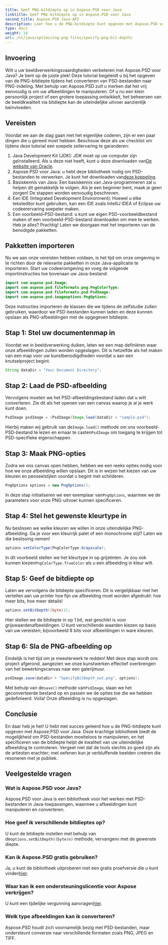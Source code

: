 ```yaml
---
title: Geef PNG-bitdiepte op in Aspose.PSD voor Java
linktitle: Geef PNG-bitdiepte op in Aspose.PSD voor Java
second_title: Aspose.PSD Java-API
description: Leer hoe u de PNG-bitdiepte kunt opgeven met Aspose.PSD voor Java in deze gedetailleerde stapsgewijze zelfstudie.
type: docs
weight: 14
url: /nl/java/optimizing-png-files/specify-png-bit-depth/
---
```

## Invoering
Wilt u uw beeldverwerkingsvaardigheden verbeteren met Aspose.PSD voor Java? Je bent op de juiste plek! Deze tutorial begeleidt u bij het opgeven van de PNG-bitdiepte tijdens het converteren van PSD-bestanden naar PNG-indeling. Met behulp van Aspose.PSD zult u merken dat het vrij eenvoudig is om uw afbeeldingen te manipuleren. Of u nu een klein persoonlijk project of een grotere toepassing ontwikkelt, het beheersen van de beeldkwaliteit via bitdiepte kan de uiteindelijke uitvoer aanzienlijk beïnvloeden.
## Vereisten
Voordat we aan de slag gaan met het eigenlijke coderen, zijn er een paar dingen die u gereed moet hebben. Beschouw deze als uw checklist om tijdens deze tutorial een soepele zeilervaring te garanderen:
1.  Java Development Kit (JDK): JDK moet op uw computer zijn geïnstalleerd. Als u deze niet heeft, kunt u deze downloaden van[De website van Oracle](https://www.oracle.com/java/technologies/javase-jdk11-downloads.html).
2.  Aspose.PSD voor Java: u hebt deze bibliotheek nodig om PSD-bestanden te verwerken. Je kunt het downloaden van[deze koppeling](https://releases.aspose.com/psd/java/).
3. Basiskennis van Java: Een basiskennis van Java-programmeren zal u helpen dit gemakkelijk te volgen. Als je een beginner bent, maak je geen zorgen! De stappen worden eenvoudig beschreven.
4. Een IDE (Integrated Development Environment): Hoewel u elke teksteditor kunt gebruiken, kan een IDE zoals IntelliJ IDEA of Eclipse uw codeerervaring soepeler maken.
5. Een voorbeeld-PSD-bestand: u kunt uw eigen PSD-voorbeeldbestand maken of een voorbeeld-PSD-bestand downloaden om mee te werken.
Heb je alles? Prachtig! Laten we doorgaan met het importeren van de benodigde pakketten.
## Pakketten importeren
Nu we aan onze vereisten hebben voldaan, is het tijd om onze omgeving in te richten door de relevante pakketten in onze Java-applicatie te importeren. Start uw codeeromgeving en voeg de volgende importinstructies toe bovenaan uw Java-bestand:
```java
import com.aspose.psd.Image;
import com.aspose.psd.fileformats.png.PngColorType;
import com.aspose.psd.fileformats.psd.PsdImage;
import com.aspose.psd.imageoptions.PngOptions;
```
Deze instructies importeren de klassen die we tijdens de zelfstudie zullen gebruiken, waardoor we PSD-bestanden kunnen laden en deze kunnen opslaan als PNG-afbeeldingen met de opgegeven bitdiepte.
## Stap 1: Stel uw documentenmap in
Voordat we in beeldverwerking duiken, laten we een map definiëren waar onze afbeeldingen zullen worden opgeslagen. Dit is hetzelfde als het maken van een map voor uw kunstbenodigdheden voordat u aan een knutselproject begint.
```java
String dataDir = "Your Document Directory";
```
## Stap 2: Laad de PSD-afbeelding
Vervolgens moeten we het PSD-afbeeldingsbestand laden dat u wilt converteren. Zie dit als het openen van een canvas waarop je al je werk kunt doen.
```java
PsdImage psdImage = (PsdImage)Image.load(dataDir + "sample.psd");
```
 Hierbij maken wij gebruik van de`Image.load()` methode om ons voorbeeld-PSD-bestand te lezen en ernaar te casten`PsdImage` om toegang te krijgen tot PSD-specifieke eigenschappen.
## Stap 3: Maak PNG-opties
Zodra we ons canvas open hebben, hebben we een reeks opties nodig voor hoe we onze afbeelding willen opslaan. Dit is in wezen het kiezen van uw kleuren en penseelstijlen voordat u begint met schilderen.
```java
PngOptions options = new PngOptions();
```
 In deze stap initialiseren we een exemplaar van`PngOptions`, waarmee we de parameters voor onze PNG-uitvoer kunnen specificeren.
## Stap 4: Stel het gewenste kleurtype in
Nu beslissen we welke kleuren we willen in onze uiteindelijke PNG-afbeelding. Ga je voor een kleurrijk palet of een monochrome stijl? Laten we die beslissing nemen!
```java
options.setColorType(PngColorType.Grayscale);
```
 In dit voorbeeld stellen we het kleurtype in op grijstinten. Je zou ook kunnen kiezen`PngColorType.TrueColor` als u een afbeelding in kleur wilt.
## Stap 5: Geef de bitdiepte op
Laten we vervolgens de bitdiepte specificeren. Dit is vergelijkbaar met het vertellen aan uw printer hoe fijn uw afbeelding moet worden afgedrukt: hoe meer bits, hoe meer details!
```java
options.setBitDepth((byte)1);
```
Hier stellen we de bitdiepte in op 1 bit, wat geschikt is voor grijswaardenafbeeldingen. U kunt verschillende waarden kiezen op basis van uw vereisten; bijvoorbeeld 8 bits voor afbeeldingen in ware kleuren.
## Stap 6: Sla de PNG-afbeelding op
Eindelijk is het tijd om je meesterwerk te redden! Met deze stap wordt ons project afgerond, aangezien we onze kunstwerken effectief overbrengen van het bewerkingscanvas naar een galerijmuur.
```java
psdImage.save(dataDir + "SpecifyBitDepth_out.png", options);
```
 Met behulp van de`save()` methode van`PsdImage`, slaan we het geconverteerde bestand op en passen we de opties toe die we hebben gedefinieerd. Voila! Onze afbeelding is nu opgeslagen.
## Conclusie
En daar heb je het! U hebt met succes geleerd hoe u de PNG-bitdiepte kunt opgeven met Aspose.PSD voor Java. Deze krachtige bibliotheek biedt de mogelijkheid om PSD-bestanden moeiteloos te manipuleren, en het specificeren van de bitdiepte helpt de kwaliteit van uw uiteindelijke afbeelding te controleren. Vergeet niet dat de tools slechts zo goed zijn als de artiesten erachter; met oefenen kun je verbluffende beelden creëren die resoneren met je publiek.
## Veelgestelde vragen
### Wat is Aspose.PSD voor Java?
Aspose.PSD voor Java is een bibliotheek voor het werken met PSD-bestanden in Java-toepassingen, waarmee u afbeeldingen kunt manipuleren en converteren.
### Hoe geef ik verschillende bitdieptes op?
 U kunt de bitdiepte instellen met behulp van de`options.setBitDepth((byte)n)` methode, vervangen`n` met de gewenste diepte.
### Kan ik Aspose.PSD gratis gebruiken?
Ja, u kunt de bibliotheek uitproberen met een gratis proefversie die u kunt vinden[hier](https://releases.aspose.com/).
### Waar kan ik een ondersteuningslicentie voor Aspose verkrijgen?
 U kunt een tijdelijke vergunning aanvragen[hier](https://purchase.aspose.com/temporary-license/).
### Welk type afbeeldingen kan ik converteren?
Aspose.PSD houdt zich voornamelijk bezig met PSD-bestanden, maar ondersteunt conversie naar verschillende formaten zoals PNG, JPEG en TIFF.